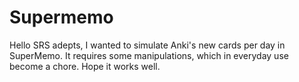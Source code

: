 # Supermemo
Hello SRS adepts,
I wanted to simulate Anki's new cards per day in SuperMemo. It requires some manipulations, which in everyday use become a chore. Hope it works well.
